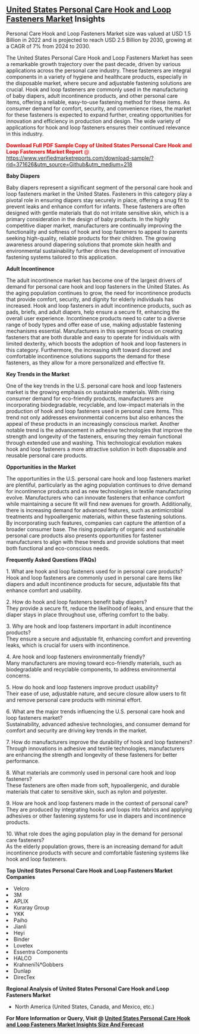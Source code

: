 <h2><a href="https://www.verifiedmarketreports.com/download-sample/?rid=371626&amp;utm_source=Github&amp;utm_medium=218" target="_blank">United States Personal Care Hook and Loop Fasteners Market</a> Insights</h2><p>Personal Care Hook and Loop Fasteners Market size was valued at USD 1.5 Billion in 2022 and is projected to reach USD 2.5 Billion by 2030, growing at a CAGR of 7% from 2024 to 2030.</p><p> <p>The United States Personal Care Hook and Loop Fasteners Market has seen a remarkable growth trajectory over the past decade, driven by various applications across the personal care industry. These fasteners are integral components in a variety of hygiene and healthcare products, especially in the disposable market, where secure and adjustable fastening solutions are crucial. Hook and loop fasteners are commonly used in the manufacturing of baby diapers, adult incontinence products, and other personal care items, offering a reliable, easy-to-use fastening method for these items. As consumer demand for comfort, security, and convenience rises, the market for these fasteners is expected to expand further, creating opportunities for innovation and efficiency in production and design. The wide variety of applications for hook and loop fasteners ensures their continued relevance in this industry. <p><span class=""><span style="color: #ff0000;"><strong>Download Full PDF Sample Copy of United States Personal Care Hook and Loop Fasteners Market Report</strong> @ </span><a href="https://www.verifiedmarketreports.com/download-sample/?rid=371626&amp;utm_source=Github&amp;utm_medium=218" target="_blank">https://www.verifiedmarketreports.com/download-sample/?rid=371626&amp;utm_source=Github&amp;utm_medium=218</a></span></p> </p> <p><strong>Baby Diapers</strong></p> <p>Baby diapers represent a significant segment of the personal care hook and loop fasteners market in the United States. Fasteners in this category play a pivotal role in ensuring diapers stay securely in place, offering a snug fit to prevent leaks and enhance comfort for infants. These fasteners are often designed with gentle materials that do not irritate sensitive skin, which is a primary consideration in the design of baby products. In the highly competitive diaper market, manufacturers are continually improving the functionality and softness of hook and loop fasteners to appeal to parents seeking high-quality, reliable products for their children. The growing awareness around diapering solutions that promote skin health and environmental sustainability further drives the development of innovative fastening systems tailored to this application. <p><strong>Adult Incontinence</strong></p> <p>The adult incontinence market has become one of the largest drivers of demand for personal care hook and loop fasteners in the United States. As the aging population continues to grow, the need for incontinence products that provide comfort, security, and dignity for elderly individuals has increased. Hook and loop fasteners in adult incontinence products, such as pads, briefs, and adult diapers, help ensure a secure fit, enhancing the overall user experience. Incontinence products need to cater to a diverse range of body types and offer ease of use, making adjustable fastening mechanisms essential. Manufacturers in this segment focus on creating fasteners that are both durable and easy to operate for individuals with limited dexterity, which boosts the adoption of hook and loop fasteners in this category. Furthermore, the increasing shift toward discreet and comfortable incontinence solutions supports the demand for these fasteners, as they allow for a more personalized and effective fit. <p><strong>Key Trends in the Market</strong></p> <p>One of the key trends in the U.S. personal care hook and loop fasteners market is the growing emphasis on sustainable materials. With rising consumer demand for eco-friendly products, manufacturers are incorporating biodegradable, recyclable, and low-impact materials in the production of hook and loop fasteners used in personal care items. This trend not only addresses environmental concerns but also enhances the appeal of these products in an increasingly conscious market. Another notable trend is the advancement in adhesive technologies that improve the strength and longevity of the fasteners, ensuring they remain functional through extended use and washing. This technological evolution makes hook and loop fasteners a more attractive solution in both disposable and reusable personal care products. <p><strong>Opportunities in the Market</strong></p> <p>The opportunities in the U.S. personal care hook and loop fasteners market are plentiful, particularly as the aging population continues to drive demand for incontinence products and as new technologies in textile manufacturing evolve. Manufacturers who can innovate fasteners that enhance comfort while maintaining a secure fit will find new avenues for growth. Additionally, there is increasing demand for advanced features, such as antimicrobial treatments and hypoallergenic materials, within these fastening solutions. By incorporating such features, companies can capture the attention of a broader consumer base. The rising popularity of organic and sustainable personal care products also presents opportunities for fastener manufacturers to align with these trends and provide solutions that meet both functional and eco-conscious needs. <p><strong>Frequently Asked Questions (FAQs)</strong></p> <p>1. What are hook and loop fasteners used for in personal care products? <br> Hook and loop fasteners are commonly used in personal care items like diapers and adult incontinence products for secure, adjustable fits that enhance comfort and usability.</p> <p>2. How do hook and loop fasteners benefit baby diapers? <br> They provide a secure fit, reduce the likelihood of leaks, and ensure that the diaper stays in place throughout use, offering comfort to the baby.</p> <p>3. Why are hook and loop fasteners important in adult incontinence products? <br> They ensure a secure and adjustable fit, enhancing comfort and preventing leaks, which is crucial for users with incontinence.</p> <p>4. Are hook and loop fasteners environmentally friendly? <br> Many manufacturers are moving toward eco-friendly materials, such as biodegradable and recyclable components, to address environmental concerns.</p> <p>5. How do hook and loop fasteners improve product usability? <br> Their ease of use, adjustable nature, and secure closure allow users to fit and remove personal care products with minimal effort.</p> <p>6. What are the major trends influencing the U.S. personal care hook and loop fasteners market? <br> Sustainability, advanced adhesive technologies, and consumer demand for comfort and security are driving key trends in the market.</p> <p>7. How do manufacturers improve the durability of hook and loop fasteners? <br> Through innovations in adhesive and textile technologies, manufacturers are enhancing the strength and longevity of these fasteners for better performance.</p> <p>8. What materials are commonly used in personal care hook and loop fasteners? <br> These fasteners are often made from soft, hypoallergenic, and durable materials that cater to sensitive skin, such as nylon and polyester.</p> <p>9. How are hook and loop fasteners made in the context of personal care? <br> They are produced by integrating hooks and loops into fabrics and applying adhesives or other fastening systems for use in diapers and incontinence products.</p> <p>10. What role does the aging population play in the demand for personal care fasteners? <br> As the elderly population grows, there is an increasing demand for adult incontinence products with secure and comfortable fastening systems like hook and loop fasteners.</p> </p><p><strong>Top United States Personal Care Hook and Loop Fasteners Market Companies</strong></p><div data-test-id=""><p><li>Velcro</li><li> 3M</li><li> APLIX</li><li> Kuraray Group</li><li> YKK</li><li> Paiho</li><li> Jianli</li><li> Heyi</li><li> Binder</li><li> Lovetex</li><li> Essentra Components</li><li> HALCO</li><li> Krahnenï¼†Gobbers</li><li> Dunlap</li><li> DirecTex</li></p><div><strong>Regional Analysis of&nbsp;United States Personal Care Hook and Loop Fasteners Market</strong></div><ul><li dir="ltr"><p dir="ltr">North America&nbsp;(United States, Canada, and Mexico, etc.)</p></li></ul><p><strong>For More Information or Query, Visit @&nbsp;</strong><strong><a href="https://www.verifiedmarketreports.com/product/personal-care-hook-and-loop-fasteners-market/?utm_source=Github&amp;utm_medium=218" target="_blank">United States Personal Care Hook and Loop Fasteners Market Insights Size And Forecast</a></strong></p></div>
